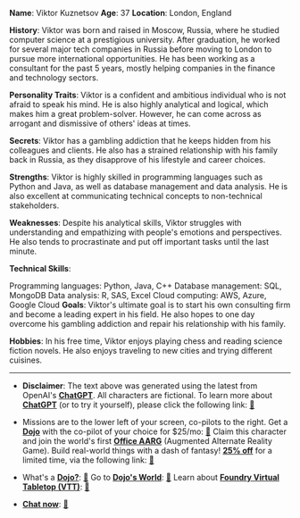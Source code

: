 **Name**: Viktor Kuznetsov
**Age**: 37
**Location**: London, England

**History**: Viktor was born and raised in Moscow, Russia, where he studied computer science at a prestigious university. After graduation, he worked for several major tech companies in Russia before moving to London to pursue more international opportunities. He has been working as a consultant for the past 5 years, mostly helping companies in the finance and technology sectors.

**Personality Traits**: Viktor is a confident and ambitious individual who is not afraid to speak his mind. He is also highly analytical and logical, which makes him a great problem-solver. However, he can come across as arrogant and dismissive of others' ideas at times.

**Secrets**: Viktor has a gambling addiction that he keeps hidden from his colleagues and clients. He also has a strained relationship with his family back in Russia, as they disapprove of his lifestyle and career choices.

**Strengths**: Viktor is highly skilled in programming languages such as Python and Java, as well as database management and data analysis. He is also excellent at communicating technical concepts to non-technical stakeholders.

**Weaknesses**: Despite his analytical skills, Viktor struggles with understanding and empathizing with people's emotions and perspectives. He also tends to procrastinate and put off important tasks until the last minute.

**Technical Skills**:

Programming languages: Python, Java, C++
Database management: SQL, MongoDB
Data analysis: R, SAS, Excel
Cloud computing: AWS, Azure, Google Cloud
**Goals**: Viktor's ultimate goal is to start his own consulting firm and become a leading expert in his field. He also hopes to one day overcome his gambling addiction and repair his relationship with his family.

**Hobbies**: In his free time, Viktor enjoys playing chess and reading science fiction novels. He also enjoys traveling to new cities and trying different cuisines.
 

---
* **Disclaimer**: The text above was generated using the latest from OpenAI's [**ChatGPT**](https://openai.com/blog/chatgpt/).  All characters are fictional.  To learn more about [**ChatGPT**](https://openai.com/blog/chatgpt/) (or to try it yourself), please click the following link: [:closed_book:](https://openai.com/blog/chatgpt/)

* Missions are to the lower left of your screen, co-pilots to the right. Get a [**Dojo**](https://workmates.live/marketplace) with the co-pilot of your choice for $25/mo: [:green_book:](https://workmates.live/marketplace) Claim this character and join the world's first [**Office AARG**](https://dojos.world) (Augmented Alternate Reality Game). Build real-world things with a dash of fantasy! [**25% off**](https://blog.workmates.live/deal-on-a-dojo) for a limited time, via the following link: [:green_book:](https://blog.workmates.live/deal-on-a-dojo) 

* What's a [**Dojo?**](https://workdojos.com): [:blue_book:](https://workdojos.com)  Go to [**Dojo's World**](https://dojos.world): [:blue_book:](https://dojos.world)  Learn about [**Foundry Virtual Tabletop (VTT)**](https://foundryvtt.com): [:closed_book:](https://foundryvtt.com/)

* [**Chat now**](https://chat.workmates.live/channel/support): [:ledger:](https://chat.workmates.live/channel/support)